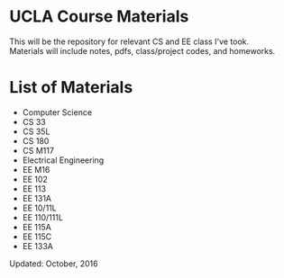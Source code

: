 # UCLA Course Materials
This will be the repository for relevant CS and EE class I've took. <br />
Materials will include notes, pdfs, class/project codes, and homeworks.

# List of Materials
* Computer Science
 * CS 33
 * CS 35L
 * CS 180
 * CS M117
* Electrical Engineering
 * EE M16
 * EE 102
 * EE 113
 * EE 131A
 * EE 10/11L
 * EE 110/111L
 * EE 115A
 * EE 115C
 * EE 133A

Updated: October, 2016
